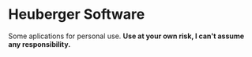 # Heuberger Software

Some aplications for personal use.
**Use at your own risk, I can't assume any responsibility.**

